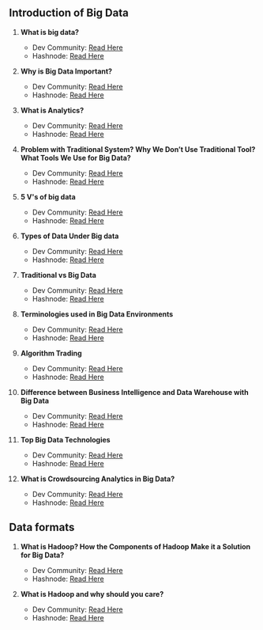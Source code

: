 ## Introduction of Big Data

1. **What is big data?**
    - Dev Community: [Read Here](https://dev.to/codexam/what-is-big-data-3n5e)
    - Hashnode: [Read Here](https://codexam.hashnode.dev/what-is-big-data)


2. **Why is Big Data Important?**
    - Dev Community: [Read Here](https://dev.to/codexam/why-is-big-data-important-40ha)
    - Hashnode: [Read Here](https://codexam.hashnode.dev/why-is-big-data-important)


3. **What is Analytics?**
    - Dev Community: [Read Here](https://dev.to/codexam/what-is-analytics-4l62)
    - Hashnode: [Read Here](https://codexam.hashnode.dev/what-is-analytics)

4. **Problem with Traditional System? Why We Don’t Use Traditional Tool? What Tools We Use for Big Data?**

    - Dev Community: [Read Here](https://dev.to/codexam/problem-with-traditional-system-why-we-dont-use-traditional-tool-what-tools-we-use-for-big-data-496p)
    - Hashnode: [Read Here](https://codexam.hashnode.dev/problem-with-traditional-system-why-we-dont-use-traditional-tool-what-tools-we-use-for-big-data)

5. **5 V's of big data**
    - Dev Community: [Read Here](https://dev.to/codexam/5-vs-of-big-data-what-you-need-to-know-4j1k)
    - Hashnode: [Read Here](https://codexam.hashnode.dev/5-vs-of-big-data-what-you-need-to-know)


6. **Types of Data Under Big data**
    - Dev Community: [Read Here](https://dev.to/codexam/types-of-data-under-big-data-a-tabular-guide-with-examples-5e70)
    - Hashnode: [Read Here](https://codexam.hashnode.dev/types-of-data-under-big-data-a-tabular-guide-with-examples)

7. **Traditional vs Big Data**
    - Dev Community: [Read Here](https://dev.to/codexam/traditional-vs-big-data-a-tabular-guide-with-examples-981)
    - Hashnode: [Read Here](https://codexam.hashnode.dev/traditional-vs-big-data-a-tabular-guide-with-examples)

8. **Terminologies used in Big Data Environments**
    - Dev Community: [Read Here](https://dev.to/codexam/terminologies-used-in-big-data-environments-4007)
    - Hashnode: [Read Here](https://codexam.hashnode.dev/terminologies-used-in-big-data-environments)

9. **Algorithm Trading**
    - Dev Community: [Read Here](https://dev.to/codexam/what-is-algorithm-trading-1432)
    - Hashnode: [Read Here](https://codexam.hashnode.dev/what-is-algorithm-trading)

10. **Difference between Business Intelligence and Data Warehouse with Big Data**
    - Dev Community: [Read Here](https://dev.to/codexam/difference-between-business-intelligence-and-data-warehouse-with-big-data-43i1)
    - Hashnode: [Read Here](https://codexam.hashnode.dev/difference-between-business-intelligence-and-data-warehouse-with-big-data)

11. **Top Big Data Technologies**
    - Dev Community: [Read Here](https://dev.to/codexam/top-big-data-technologies-you-should-know-2jb4)
    - Hashnode: [Read Here](https://codexam.hashnode.dev/top-big-data-technologies-you-should-know)

12. **What is Crowdsourcing Analytics in Big Data?**
    - Dev Community: [Read Here](https://dev.to/codexam/what-is-crowdsourcing-analytics-in-big-data-3h5h)
    - Hashnode: [Read Here](https://codexam.hashnode.dev/what-is-crowdsourcing-analytics-in-big-data)



## Data formats 

1. **What is Hadoop? How the Components of Hadoop Make it a Solution for Big Data?**
    - Dev Community: [Read Here](https://dev.to/codexam/what-is-hadoop-how-the-components-of-hadoop-make-it-a-solution-for-big-data-31ob)
    - Hashnode: [Read Here](https://codexam.hashnode.dev/what-is-hadoop-how-the-components-of-hadoop-make-it-a-solution-for-big-data)

2. **What is Hadoop and why should you care?**
    - Dev Community: [Read Here](https://dev.to/codexam/what-is-hadoop-and-why-should-you-care-d1i)
    - Hashnode: [Read Here](https://codexam.hashnode.dev/what-is-hadoop-and-why-should-you-care)
